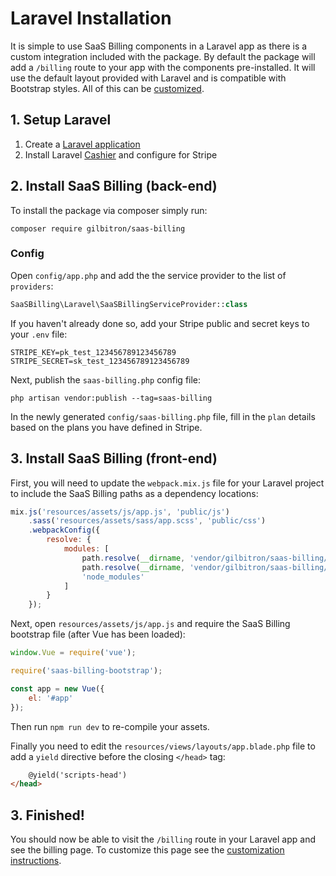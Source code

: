 # Laravel Installation

It is simple to use SaaS Billing components in a Laravel app as there is a custom integration included with the package. By default the 
package will add a `/billing` route to your app with the components pre-installed. It will use the default layout provided with Laravel
and is compatible with Bootstrap styles. All of this can be [customized](/laravel/customize.md).

## 1. Setup Laravel

1. Create a [Laravel application](https://laravel.com/docs/5.5/installation)
1. Install Laravel [Cashier](https://laravel.com/docs/5.5/billing) and configure for Stripe

## 2. Install SaaS Billing (back-end)

To install the package via composer simply run:

```
composer require gilbitron/saas-billing
```

### Config

Open `config/app.php` and add the the service provider to the list of `providers`:

```php
SaaSBilling\Laravel\SaaSBillingServiceProvider::class
```

If you haven't already done so, add your Stripe public and secret keys to your `.env` file:

```
STRIPE_KEY=pk_test_123456789123456789
STRIPE_SECRET=sk_test_123456789123456789
```

Next, publish the `saas-billing.php` config file:

```
php artisan vendor:publish --tag=saas-billing
```

In the newly generated `config/saas-billing.php` file, fill in the `plan` details based on the plans you have defined in Stripe.

## 3. Install SaaS Billing (front-end)

First, you will need to update the `webpack.mix.js` file for your Laravel project to include the SaaS Billing paths as a dependency locations:

```js
mix.js('resources/assets/js/app.js', 'public/js')
    .sass('resources/assets/sass/app.scss', 'public/css')
    .webpackConfig({
        resolve: {
            modules: [
                path.resolve(__dirname, 'vendor/gilbitron/saas-billing/dist'),
                path.resolve(__dirname, 'vendor/gilbitron/saas-billing/src/laravel/resources/assets/js'),
                'node_modules'
            ]
        }
    });
```

Next, open `resources/assets/js/app.js` and require the SaaS Billing bootstrap file (after Vue has been loaded):

```js
window.Vue = require('vue');

require('saas-billing-bootstrap');

const app = new Vue({
    el: '#app'
});
```

Then run `npm run dev` to re-compile your assets.

Finally you need to edit the `resources/views/layouts/app.blade.php` file to add a `yield` directive before the closing `</head>` tag:

```html
    @yield('scripts-head')
</head>
``` 

## 3. Finished!

You should now be able to visit the `/billing` route in your Laravel app and see the billing page. To customize this
page see the [customization instructions](/laravel/customize.md).
